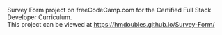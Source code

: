 Survey Form project on freeCodeCamp.com for the Certified Full Stack Developer Curriculum. <br>
This project can be viewed at https://hmdoubles.github.io/Survey-Form/
